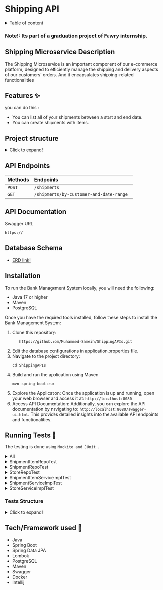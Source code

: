 # Shipping API

<details>
<summary>Table of content</summary>

- - [Shipping Microservice Description](#shipping-microservice-description)
  - [Features ✨](#features-)
  - [Project structure](#project-structure)
  - [API Endpoints](#api-endpoints)
  - [API Documentation](#api-documentation)
  - [Database Schema](#database-schema)
  - [Installation & How to use 📥](#installation-)
  - [Running Tests 🧪](#running-tests-)
    - [Tests Structure](#tests-structure)
  - [Tech/Framework used 🧰](#techframework-used-)
  </details>

### Note!: Its part of a graduation project of Fawry internship.

## Shipping Microservice Description

The Shipping Microservice is an important component of our e-commerce platform, designed to efficiently manage the shipping and delivery aspects of our customers' orders.
And it encapsulates shipping-related functionalities

## Features ✨

you can do this :

- You can list all of your shipments between a start and end date.
- You can create shipments with items.

## Project structure

<details>
<summary>Click to expand!</summary>

```bash
## Project Structure

📦main
 ┣ 📂java
 ┃ ┗ 📂com
 ┃ ┃ ┗ 📂example
 ┃ ┃ ┃ ┗ 📂shippingapis
 ┃ ┃ ┃ ┃ ┣ 📂controller
 ┃ ┃ ┃ ┃ ┃ ┗ 📜ShipmentController.java
 ┃ ┃ ┃ ┃ ┣ 📂entity
 ┃ ┃ ┃ ┃ ┃ ┣ 📜Shipment.java
 ┃ ┃ ┃ ┃ ┃ ┣ 📜ShipmentItem.java
 ┃ ┃ ┃ ┃ ┃ ┗ 📜Store.java
 ┃ ┃ ┃ ┃ ┣ 📂mapper
 ┃ ┃ ┃ ┃ ┃ ┣ 📜ShipmentItemMapper.java
 ┃ ┃ ┃ ┃ ┃ ┣ 📜ShipmentMapper.java
 ┃ ┃ ┃ ┃ ┃ ┗ 📜StoreMapper.java
 ┃ ┃ ┃ ┃ ┣ 📂model
 ┃ ┃ ┃ ┃ ┃ ┣ 📂shipment
 ┃ ┃ ┃ ┃ ┃ ┃ ┣ 📜ShipmentModelForRequest.java
 ┃ ┃ ┃ ┃ ┃ ┃ ┗ 📜ShipmentModelForResponse.java
 ┃ ┃ ┃ ┃ ┃ ┣ 📂shipmentItem
 ┃ ┃ ┃ ┃ ┃ ┃ ┗ 📜ShipmentItemModel.java
 ┃ ┃ ┃ ┃ ┃ ┗ 📂store
 ┃ ┃ ┃ ┃ ┃ ┃ ┣ 📜StoreModelForRequest.java
 ┃ ┃ ┃ ┃ ┃ ┃ ┗ 📜StoreModelForResponse.java
 ┃ ┃ ┃ ┃ ┣ 📂repo
 ┃ ┃ ┃ ┃ ┃ ┣ 📜ShipmentItemRepo.java
 ┃ ┃ ┃ ┃ ┃ ┣ 📜ShipmentRepo.java
 ┃ ┃ ┃ ┃ ┃ ┗ 📜StoreRepo.java
 ┃ ┃ ┃ ┃ ┣ 📂service
 ┃ ┃ ┃ ┃ ┃ ┣ 📂impl
 ┃ ┃ ┃ ┃ ┃ ┃ ┣ 📜ShipmentItemServiceImpl.java
 ┃ ┃ ┃ ┃ ┃ ┃ ┣ 📜ShipmentServiceImpl.java
 ┃ ┃ ┃ ┃ ┃ ┃ ┗ 📜StoreServiceImpl.java
 ┃ ┃ ┃ ┃ ┃ ┣ 📜ShipmentItemService.java
 ┃ ┃ ┃ ┃ ┃ ┣ 📜ShipmentService.java
 ┃ ┃ ┃ ┃ ┃ ┗ 📜StoreService.java
 ┃ ┃ ┃ ┃ ┗ 📜ShippingApIsApplication.java
 ┗ 📂resources
 ┃ ┣ 📂db
 ┃ ┃ ┗ 📂migration
 ┃ ┃ ┃ ┗ 📜V1__create_shipment_Item_store_tables.sql
 ┃ ┗ 📜application.properties
```

</details>

</details>

## API Endpoints

| Methods | Endpoints                                |
| :------ | :--------------------------------------- |
| `POST`  | `/shipments `                            |
| `GET`   | `/shipments/by-customer-and-date-range ` |

## API Documentation

Swagger URL

```
https://
```

## Database Schema

- [ERD link!](https://mermaid.live/edit#pako:eNqVk11rgzAUhv9KyLUt1mn9uCubYzLcSpVdDEGCydpATVyMsE7974vadqW6sUWQJO_xPT4nJzXMOCbQg0TcUbQVKE8YUCNh3dPNoodgHfpPMaiHdTcCJsmWCEAxWD-Ot7OqlDwnIlX6_YUeB6EfxatwDcodLXLCZIqRJN8BL6vN7cNqA0qJZFWOjZWtIMp1_AUXWOXrWCbcVLKCsm265xmSlB_B2oFxgrRpZrOmPq_TIPZD4IGMM4koK6_jB_3v5TnDX5XnZ8qT8l4hJqk8jBkLwXGVyYsKtNO_2XZsDYji542vmGg5VIXgFMmrMvweerbv5X_Q93TTJzU6IKhB1Uc5oli1aJ8jgXJHcpJAT00xeUPVXiYwYa0KRZXk0YFl0JOiIhqsiq69jn192iwQg14NP6A3M-e6pVtLyzUM3XFu9IWlwYPaXxrG3HRtR1_orqXeRqvBT86VhTFfmK5h26bpLC1zYVu932uvDfYEUwUYDpeqv1vtF3Z9BKQ)

## Installation

To run the Bank Management System locally, you will need the following:
- Java 17 or higher
- Maven
- PostgreSQL

Once you have the required tools installed, follow these steps to install the Bank Management System:

1. Clone this repository:
    ```shell
       https://github.com/Muhammed-Sameih/ShippingAPIs.git
    ```
2. Edit the database configurations in application.properties file.
3. Navigate to the project directory:
    ```shell
    cd ShippingAPIs
    ```
4. Build and run the application using Maven
    ```shell
    mvn spring-boot:run
    ```
5. Explore the Application: Once the application is up and running, open your web browser and access it at: `http://localhost:8080`
6. Access API Documentation: Additionally, you can explore the API documentation by navigating to: `http://localhost:8080/swagger-ui.html`. This provides detailed insights into the available API endpoints and functionalities.
## Running Tests 🧪

The testing is done using `Mockito and JUnit `.

<details>
<summary> All </summary>

![1](https://github.com/AbdelrahmanShaheen/task-manager-api/assets/77184432/fd0bb9f1-4c8e-415f-9632-3975c6ef50c5)

</details>

<details>
<summary>ShipmentItemRepoTest</summary>

![5](https://github.com/AbdelrahmanShaheen/task-manager-api/assets/77184432/b37e9732-a601-4356-ac4b-8146e5bf5424)

</details>

<details>
<summary> ShipmentRepoTest </summary>

![6](https://github.com/AbdelrahmanShaheen/task-manager-api/assets/77184432/54ea1f03-ecf2-4ff0-b2c7-41cd1547c707)

</details>
<details>
<summary> StoreRepoTest </summary>

![7](https://github.com/AbdelrahmanShaheen/task-manager-api/assets/77184432/eea98e76-661b-4387-ae98-7ced629e82ef)

</details>

<details>
<summary> ShipmentItemServiceImplTest </summary>

![4](https://github.com/AbdelrahmanShaheen/task-manager-api/assets/77184432/86915807-0ab7-4909-87e6-9cbbdace371a)

</details>

<details>
<summary>ShipmentServiceImplTest</summary>

![3](https://github.com/AbdelrahmanShaheen/task-manager-api/assets/77184432/62070de9-ea85-4f48-b466-8d52c16a7bfe)

</details>
<details>
<summary> StoreServiceImplTest </summary>

![2](https://github.com/AbdelrahmanShaheen/task-manager-api/assets/77184432/74482665-d1a2-4294-b532-7ebfd680b24c)

</details>

### Tests Structure

<details>
<summary>Click to expand!</summary>

```bash
📦test
 ┣ 📂java
 ┃ ┗ 📂com
 ┃ ┃ ┗ 📂example
 ┃ ┃ ┃ ┗ 📂shippingapis
 ┃ ┃ ┃ ┃ ┣ 📂repo
 ┃ ┃ ┃ ┃ ┃ ┣ 📜ShipmentItemRepoTest.java
 ┃ ┃ ┃ ┃ ┃ ┣ 📜ShipmentRepoTest.java
 ┃ ┃ ┃ ┃ ┃ ┗ 📜StoreRepoTest.java
 ┃ ┃ ┃ ┃ ┣ 📂service
 ┃ ┃ ┃ ┃ ┃ ┗ 📂impl
 ┃ ┃ ┃ ┃ ┃ ┃ ┣ 📜ShipmentItemServiceImplTest.java
 ┃ ┃ ┃ ┃ ┃ ┃ ┣ 📜ShipmentServiceImplTest.java
 ┃ ┃ ┃ ┃ ┃ ┃ ┗ 📜StoreServiceImplTest.java
 ┃ ┃ ┃ ┃ ┗ 📜ShippingApIsApplicationTests.java
 ┗ 📂resources
 ┃ ┗ 📜application.properties

```

</details>

## Tech/Framework used 🧰

- Java
- Spring Boot
- Spring Data JPA
- Lombok
- PostgreSQL
- Maven 
- Swagger
- Docker
- Intellij
